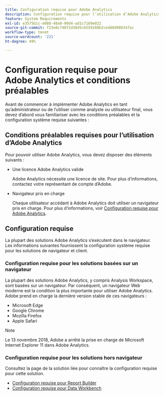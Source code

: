 ```yaml
---
title: Configuration requise pour Adobe Analytics
description: Configuration requise pour l’utilisation d’Adobe Analytics.
feature: System Requirements
exl-id: e3575b1c-e088-48a9-90d4-ad1c7169e022
source-git-commit: f23e0c74072d38d5c6559288b2ced60d98634fac
workflow-type: tm+mt
source-wordcount: '221'
ht-degree: 49%

---
```


# Configuration requise pour Adobe Analytics et conditions préalables

Avant de commencer à implémenter Adobe Analytics en tant qu’administrateur ou de l’utiliser comme analyste ou utilisateur final, vous devez d’abord vous familiariser avec les conditions préalables et la configuration système requise suivantes :

## Conditions préalables requises pour l’utilisation d’Adobe Analytics

Pour pouvoir utiliser Adobe Analytics, vous devez disposer des éléments suivants :

* Une licence Adobe Analytics valide

  Adobe Analytics nécessite une licence de site. Pour plus d’informations, contactez votre représentant de compte d’Adobe. <!--is this phrased correctly? Is this important? -->

* Navigateur pris en charge

  Chaque utilisateur accédant à Adobe Analytics doit utiliser un navigateur pris en charge. Pour plus d’informations, voir [Configuration requise pour Adobe Analytics](https://experienceleague.adobe.com/docs/analytics/analyze/admin-overview/sys-reqs.html?lang=en).

<!-- are there more? -->

## Configuration requise

La plupart des solutions Adobe Analytics s’exécutent dans le navigateur. Les informations suivantes fournissent la configuration système requise pour les solutions de navigateur et client.

### Configuration requise pour les solutions basées sur un navigateur

La plupart des solutions Adobe Analytics, y compris Analysis Workspace, sont basées sur un navigateur. Par conséquent, un navigateur Web moderne est la condition la plus importante pour utiliser Adobe Analytics. Adobe prend en charge la dernière version stable de ces navigateurs :

* Microsoft Edge
* Google Chrome
* Mozilla Firefox
* Apple Safari

>[!NOTE]
>
>Le 13 novembre 2018, Adobe a arrêté la prise en charge de Microsoft Internet Explorer 11 dans Adobe Analytics.

### Configuration requise pour les solutions hors navigateur

Consultez la page de la solution liée pour connaître la configuration requise pour cette solution.

* [Configuration requise pour Report Builder](/help/analyze/report-builder/setup/system-requirements.md)
* [Configuration requise pour Data Workbench](https://experienceleague.adobe.com/docs/data-workbench/using/install/c-data-workbench-client-install.html?lang=fr)
